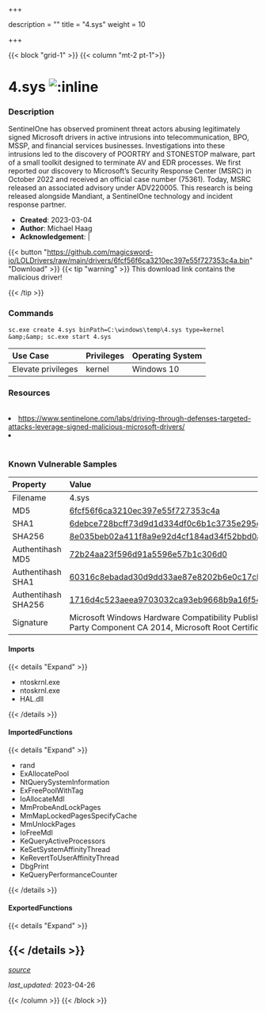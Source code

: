 +++

description = ""
title = "4.sys"
weight = 10

+++


{{< block "grid-1" >}}
{{< column "mt-2 pt-1">}}


# 4.sys ![:inline](/images/twitter_verified.png) 


### Description

SentinelOne has observed prominent threat actors abusing legitimately signed Microsoft drivers in active intrusions into telecommunication, BPO, MSSP, and financial services businesses.
Investigations into these intrusions led to the discovery of POORTRY and STONESTOP malware, part of a small toolkit designed to terminate AV and EDR processes.
We first reported our discovery to Microsoft’s Security Response Center (MSRC) in October 2022 and received an official case number (75361). Today, MSRC released an associated advisory under ADV220005.
This research is being released alongside Mandiant, a SentinelOne technology and incident response partner. 

- **Created**: 2023-03-04
- **Author**: Michael Haag
- **Acknowledgement**:  | [](https://twitter.com/)

{{< button "https://github.com/magicsword-io/LOLDrivers/raw/main/drivers/6fcf56f6ca3210ec397e55f727353c4a.bin" "Download" >}}
{{< tip "warning" >}}
This download link contains the malicious driver!

{{< /tip >}}

### Commands

```
sc.exe create 4.sys binPath=C:\windows\temp\4.sys type=kernel &amp;&amp; sc.exe start 4.sys
```

| Use Case | Privileges | Operating System | 
|:---- | ---- | ---- |
| Elevate privileges | kernel | Windows 10 |

### Resources
<br>
<li><a href="https://www.sentinelone.com/labs/driving-through-defenses-targeted-attacks-leverage-signed-malicious-microsoft-drivers/">https://www.sentinelone.com/labs/driving-through-defenses-targeted-attacks-leverage-signed-malicious-microsoft-drivers/</a></li>
<li><a href=""></a></li>
<br>

### Known Vulnerable Samples

| Property           | Value |
|:-------------------|:------|
| Filename           | 4.sys |
| MD5                | [6fcf56f6ca3210ec397e55f727353c4a](https://www.virustotal.com/gui/file/6fcf56f6ca3210ec397e55f727353c4a) |
| SHA1               | [6debce728bcff73d9d1d334df0c6b1c3735e295c](https://www.virustotal.com/gui/file/6debce728bcff73d9d1d334df0c6b1c3735e295c) |
| SHA256             | [8e035beb02a411f8a9e92d4cf184ad34f52bbd0a81a50c222cdd4706e4e45104](https://www.virustotal.com/gui/file/8e035beb02a411f8a9e92d4cf184ad34f52bbd0a81a50c222cdd4706e4e45104) |
| Authentihash MD5   | [72b24aa23f596d91a5596e57b1c306d0](https://www.virustotal.com/gui/search/authentihash%253A72b24aa23f596d91a5596e57b1c306d0) |
| Authentihash SHA1  | [60316c8ebadad30d9dd33ae87e8202b6e0c17cb4](https://www.virustotal.com/gui/search/authentihash%253A60316c8ebadad30d9dd33ae87e8202b6e0c17cb4) |
| Authentihash SHA256| [1716d4c523aeea9703032ca93eb9668b9a16f542c00cec248b0a1c132d80bb15](https://www.virustotal.com/gui/search/authentihash%253A1716d4c523aeea9703032ca93eb9668b9a16f542c00cec248b0a1c132d80bb15) |
| Signature         | Microsoft Windows Hardware Compatibility Publisher, Microsoft Windows Third Party Component CA 2014, Microsoft Root Certificate Authority 2010   |


#### Imports
{{< details "Expand" >}}
* ntoskrnl.exe
* ntoskrnl.exe
* HAL.dll

{{< /details >}}
#### ImportedFunctions
{{< details "Expand" >}}
* rand
* ExAllocatePool
* NtQuerySystemInformation
* ExFreePoolWithTag
* IoAllocateMdl
* MmProbeAndLockPages
* MmMapLockedPagesSpecifyCache
* MmUnlockPages
* IoFreeMdl
* KeQueryActiveProcessors
* KeSetSystemAffinityThread
* KeRevertToUserAffinityThread
* DbgPrint
* KeQueryPerformanceCounter

{{< /details >}}
#### ExportedFunctions
{{< details "Expand" >}}

{{< /details >}}
-----



[*source*](https://github.com/magicsword-io/LOLDrivers/tree/main/yaml/4.yaml)

*last_updated:* 2023-04-26








{{< /column >}}
{{< /block >}}
